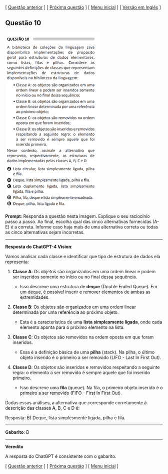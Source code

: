 \[ [Questão anterior](q09-por.md) \] \[ [Próxima questão](q11-por.md) \] \[ [Menu inicial](/README.md) \] \[ [Versão em Inglês](q10-eng.md) \] 

## Questão 10 ##

<img src="q10-image.png" alt="Question 10 image file" width="60%" height="60%">

**Prompt**: Responda a questão nesta imagem. Explique o seu raciocínio passo a passo. Ao final, escolha qual das cinco alternativas fornecidas (A-E) é a correta. Informe caso haja mais de uma alternativa correta ou todas as cinco alternativas sejam incorretas.

---

**Resposta do ChatGPT-4 Vision**: 

Vamos analisar cada classe e identificar que tipo de estrutura de dados ela representa:

1. **Classe A**: Os objetos são organizados em uma ordem linear e podem ser inseridos somente no início ou no final dessa sequência.
   - Isso descreve uma estrutura de **deque** (Double Ended Queue). Em um deque, é possível inserir e remover elementos de ambas as extremidades.

2. **Classe B**: Os objetos são organizados em uma ordem linear determinada por uma referência ao próximo objeto.
   - Esta é a característica de uma **lista simplesmente ligada**, onde cada elemento aponta para o próximo elemento na lista.

3. **Classe C**: Os objetos são removidos na ordem oposta em que foram inseridos.
   - Essa é a definição básica de uma **pilha** (stack). Na pilha, o último objeto inserido é o primeiro a ser removido (LIFO - Last In First Out).

4. **Classe D**: Os objetos são inseridos e removidos respeitando a seguinte regra: o elemento a ser removido é sempre aquele que foi inserido primeiro.
   - Isso descreve uma **fila** (queue). Na fila, o primeiro objeto inserido é o primeiro a ser removido (FIFO - First In First Out).

Dadas essas análises, a alternativa que corresponde corretamente à descrição das classes A, B, C e D é:

Resposta: B) Deque, lista simplesmente ligada, pilha e fila.

---

**Gabarito**: B

---

**Veredito**

A resposta do ChatGPT é consistente com o gabarito.

\[ [Questão anterior](q09-por.md) \] \[ [Próxima questão](q11-por.md) \] \[ [Menu inicial](/README.md) \]
